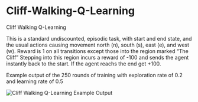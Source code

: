 # Cliff-Walking-Q-Learning
Cliff Walking Q-Learning

This is a standard undiscounted, episodic task, with start and end state, and the usual actions causing movement north (n), south (s), east (e), and west (w). Reward is 1 on all transitions except those into the region marked “The Cliff” Stepping into this region incurs a reward of -100 and sends the agent instantly back to the start. If the agent reachs the end get +100. 

Example output of the 250 rounds of training with exploration rate of 0.2 and learning rate of 0.5

![Cliff Walking Q-Learning Example Output](https://gokseltokur.com/output-of-walking.png)



